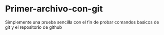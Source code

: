 # Primer-archivo-con-git
Simplemente una prueba sencilla con el fin de probar comandos basicos de git y el repositorio de github

